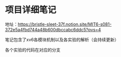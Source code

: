 # 项目详细笔记
地址：https://bristle-sleet-37f.notion.site/MIT6-s081-372e5a4fbd744a48b600dbccabc6ddc5?pvs=4

笔记包含了xv6各模块机制以及各实验的解析（会持续更新）

各个实验的代码在对应的分支
